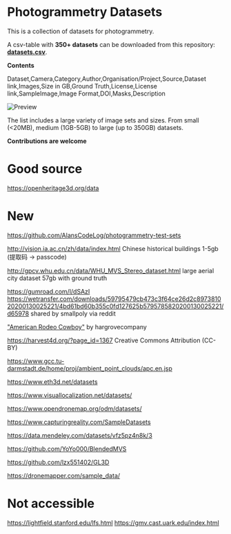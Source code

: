 # Photogrammetry Datasets

This is a collection of datasets for photogrammetry.

A csv-table with **350+ datasets** can be downloaded from this repository: [**datasets.csv**](./datasets.csv).

**Contents**

Dataset,Camera,Category,Author,Organisation/Project,Source,Dataset link,Images,Size in GB,Ground Truth,License,License link,SampleImage,Image Format,DOI,Masks,Description

![Preview](csvpreview.JPG)

The list includes a large variety of image sets and sizes.
From small (<20MB), medium (1GB-5GB) to large (up to 350GB) datasets.

**Contributions are welcome**


# Good source

https://openheritage3d.org/data

# New

https://github.com/AlansCodeLog/photogrammetry-test-sets 

http://vision.ia.ac.cn/zh/data/index.html Chinese historical buildings 1-5gb (提取码 -> passcode)

http://gpcv.whu.edu.cn/data/WHU_MVS_Stereo_dataset.html large aerial city dataset 57gb with ground truth

https://gumroad.com/l/dSAzI https://wetransfer.com/downloads/59795479cb473c3f64ce26d2c897381020200130025221/4bd61bd60b355c0fd127625b5795785820200130025221/d65978 shared by smallpoly via reddit

["American Rodeo Cowboy"](https://www.dropbox.com/sh/rbegeqgihpp6xwj/AAAWZFLvBCG5PlPIk059vVJpa?dl=0) by hargrovecompany


https://harvest4d.org/?page_id=1367
Creative Commons Attribution (CC-BY) 

https://www.gcc.tu-darmstadt.de/home/proj/ambient_point_clouds/apc.en.jsp

https://www.eth3d.net/datasets

https://www.visuallocalization.net/datasets/

https://www.opendronemap.org/odm/datasets/

https://www.capturingreality.com/SampleDatasets

https://data.mendeley.com/datasets/vfz5pz4n8k/3

https://github.com/YoYo000/BlendedMVS

https://github.com/lzx551402/GL3D

https://dronemapper.com/sample_data/

# Not accessible
https://lightfield.stanford.edu/lfs.html
https://gmv.cast.uark.edu/index.html
